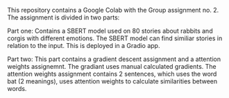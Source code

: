 This repository contains a Google Colab with the Group assignment no. 2. The assignment is divided in two parts:

Part one: 
Contains a SBERT model used on 80 stories about rabbits and corgis with different emotions. 
The SBERT model can find similiar stories in relation to the input. This is deployed in a Gradio app.

Part two:
This part contains a gradient descent assignment and a attention weights assignemnt. 
The gradiant uses manual calculated gradients. 
The attention weights assignment contains 2 sentences, which uses the word bat (2 meanings), uses attention weights 
to calculate similarities between words.
